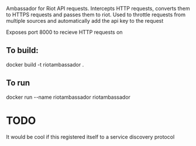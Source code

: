 Ambassador for Riot API requests.  Intercepts HTTP requests, converts them to HTTPS requests and passes them to riot.  Used to throttle requests from multiple sources and automatically add the api key to the request

Exposes port 8000 to recieve HTTP requests on

## To build:
docker build -t riotambassador .
## To run
docker run --name riotambassador riotambassador

# TODO
It would be cool if this registered itself to a service discovery protocol
